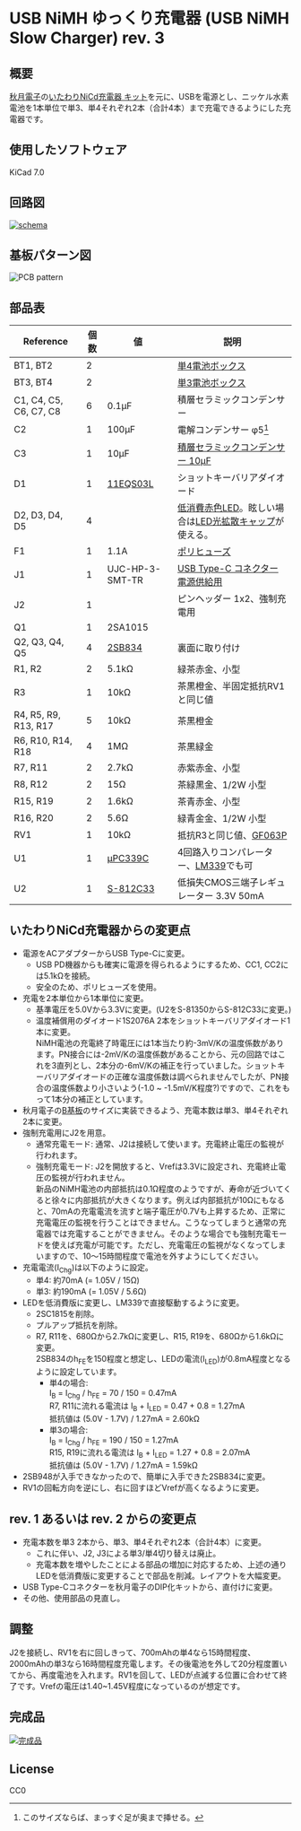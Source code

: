# USB NiMH ゆっくり充電器 (USB NiMH Slow Charger) rev. 3

## 概要

[秋月電子](https://akizukidenshi.com/)の[いたわりNiCd充電器 キット](https://akizukidenshi.com/download/kairo/%E3%83%87%E3%83%BC%E3%82%BF/%E5%85%85%E9%9B%BB%E5%99%A8%E9%96%A2%E4%BF%82/H001%E3%81%84%E3%81%9F%E3%82%8F%E3%82%8ANiCd_.pdf)を元に、USBを電源とし、ニッケル水素電池を1本単位で単3、単4それぞれ2本（合計4本）まで充電できるようにした充電器です。

## 使用したソフトウェア

KiCad 7.0


## 回路図

[![schema](https://raw.githubusercontent.com/k-takata/PCB_USB_NiMH_Charger/batt-4/images/schema.png)](https://raw.githubusercontent.com/k-takata/PCB_USB_NiMH_Charger/batt-4/images/schema.pdf)

## 基板パターン図

![PCB pattern](https://raw.githubusercontent.com/k-takata/PCB_USB_NiMH_Charger/batt-4/images/pcb-pattern.png)

## 部品表

| Reference            |個数|値    | 説明 |
|----------------------|----|------|------|
|BT1, BT2              |   2|      |[単4電池ボックス](https://akizukidenshi.com/catalog/g/gP-02670/)|
|BT3, BT4              |   2|      |[単3電池ボックス](https://akizukidenshi.com/catalog/g/gP-00308/)|
|C1, C4, C5, C6, C7, C8|   6|0.1μF|積層セラミックコンデンサー|
|C2                    |   1|100μF|電解コンデンサー φ5[^1]|
|C3                    |   1| 10μF|[積層セラミックコンデンサー 10μF](https://akizukidenshi.com/catalog/g/gP-03095/)|
|D1                    |   1|[11EQS03L](https://akizukidenshi.com/catalog/g/gI-08997/)|ショットキーバリアダイオード|
|D2, D3, D4, D5        |   4|      |[低消費赤色LED](https://akizukidenshi.com/catalog/g/gI-16914/)。眩しい場合は[LED光拡散キャップ](https://akizukidenshi.com/catalog/g/gI-01120/)が使える。|
|F1                    |   1|  1.1A|[ポリヒューズ](https://akizukidenshi.com/catalog/g/gP-00507/)|
|J1                    |   1|UJC-HP-3-SMT-TR|[USB Type-C コネクター 電源供給用](https://akizukidenshi.com/catalog/g/gC-16438/)|
|J2                    |   1|      |ピンヘッダー 1x2、強制充電用|
|Q1                    |   1|2SA1015||
|Q2, Q3, Q4, Q5        |   4|[2SB834](https://akizukidenshi.com/catalog/g/gI-08747/)|裏面に取り付け|
|R1, R2                |   2|5.1kΩ|緑茶赤金、小型|
|R3                    |   1| 10kΩ|茶黒橙金、半固定抵抗RV1と同じ値|
|R4, R5, R9, R13, R17  |   5| 10kΩ|茶黒橙金|
|R6, R10, R14, R18     |   4|  1MΩ|茶黒緑金|
|R7, R11               |   2|2.7kΩ|赤紫赤金、小型|
|R8, R12               |   2|  15Ω|茶緑黒金、1/2W 小型|
|R15, R19              |   2|1.6kΩ|茶青赤金、小型|
|R16, R20              |   2| 5.6Ω|緑青金金、1/2W 小型|
|RV1                   |   1| 10kΩ|抵抗R3と同じ値、[GF063P](https://akizukidenshi.com/catalog/g/gP-14905/)|
|U1                    |   1|[μPC339C](https://akizukidenshi.com/catalog/g/gI-12556/)|4回路入りコンパレーター、[LM339](https://akizukidenshi.com/catalog/g/gI-00436/)でも可|
|U2                    |   1|[S-812C33](https://akizukidenshi.com/catalog/g/gI-03289/)|低損失CMOS三端子レギュレーター 3.3V 50mA|

[^1]: このサイズならば、まっすぐ足が奥まで挿せる。

## いたわりNiCd充電器からの変更点

* 電源をACアダプターからUSB Type-Cに変更。
  - USB PD機器からも確実に電源を得られるようにするため、CC1, CC2には5.1kΩを接続。
  - 安全のため、ポリヒューズを使用。
* 充電を2本単位から1本単位に変更。
  - 基準電圧を5.0Vから3.3Vに変更。(U2をS-81350からS-812C33に変更。)
  - 温度補償用のダイオード1S2076A 2本をショットキーバリアダイオード1本に変更。  
    NiMH電池の充電終了時電圧には1本当たり約-3mV/Kの温度係数があります。PN接合には-2mV/Kの温度係数があることから、元の回路ではこれを3直列とし、2本分の-6mV/Kの補正を行っていました。ショットキーバリアダイオードの正確な温度係数は調べられませんでしたが、PN接合の温度係数より小さいよう(-1.0 ~ -1.5mV/K程度?)ですので、これをもって1本分の補正としています。
* 秋月電子の[B基板](https://akizukidenshi.com/catalog/c/cboard10/)のサイズに実装できるよう、充電本数は単3、単4それぞれ2本に変更。
* 強制充電用にJ2を用意。
  - 通常充電モード: 通常、J2は接続して使います。充電終止電圧の監視が行われます。
  - 強制充電モード: J2を開放すると、Vrefは3.3Vに設定され、充電終止電圧の監視が行われません。  
    新品のNiMH電池の内部抵抗は0.1Ω程度のようですが、寿命が近づいてくると徐々に内部抵抗が大きくなります。例えば内部抵抗が10Ωにもなると、70mAの充電電流を流すと端子電圧が0.7Vも上昇するため、正常に充電電圧の監視を行うことはできません。こうなってしまうと通常の充電器では充電することができません。そのような場合でも強制充電モードを使えば充電が可能です。ただし、充電電圧の監視がなくなってしまいますので、10～15時間程度で電池を外すようにしてください。
* 充電電流(I<sub>Chg</sub>)は以下のように設定。
  - 単4: 約70mA (= 1.05V / 15Ω)
  - 単3: 約190mA (= 1.05V / 5.6Ω)
* LEDを低消費版に変更し、LM339で直接駆動するように変更。
  - 2SC1815を削除。
  - プルアップ抵抗を削除。
  - R7, R11を、680Ωから2.7kΩに変更し、R15, R19を、680Ωから1.6kΩに変更。  
    2SB834のh<sub>FE</sub>を150程度と想定し、LEDの電流(I<sub>LED</sub>)が0.8mA程度となるように設定しています。
    - 単4の場合:  
      I<sub>B</sub> = I<sub>Chg</sub> / h<sub>FE</sub> = 70 / 150 = 0.47mA  
      R7, R11に流れる電流は I<sub>B</sub> + I<sub>LED</sub> = 0.47 + 0.8 = 1.27mA  
      抵抗値は (5.0V - 1.7V) / 1.27mA = 2.60kΩ
    - 単3の場合:  
      I<sub>B</sub> = I<sub>Chg</sub> / h<sub>FE</sub> = 190 / 150 = 1.27mA  
      R15, R19に流れる電流は I<sub>B</sub> + I<sub>LED</sub> = 1.27 + 0.8 = 2.07mA  
      抵抗値は (5.0V - 1.7V) / 1.27mA = 1.59kΩ
* 2SB948が入手できなかったので、簡単に入手できた2SB834に変更。
* RV1の回転方向を逆にし、右に回すほどVrefが高くなるように変更。

## rev. 1 あるいは rev. 2 からの変更点

* 充電本数を単3 2本から、単3、単4それぞれ2本（合計4本）に変更。
  - これに伴い、J2, J3による単3/単4切り替えは廃止。
  - 充電本数を増やしたことによる部品の増加に対応するため、上述の通りLEDを低消費版に変更することで部品を削減。レイアウトを大幅変更。
* USB Type-Cコネクターを秋月電子のDIP化キットから、直付けに変更。
* その他、使用部品の見直し。

## 調整

J2を接続し、RV1を右に回しきって、700mAhの単4なら15時間程度、2000mAhの単3なら16時間程度充電します。その後電池を外して20分程度置いてから、再度電池を入れます。RV1を回して、LEDが点滅する位置に合わせて終了です。Vrefの電圧は1.40~1.45V程度になっているのが想定です。

## 完成品

[![完成品](https://raw.githubusercontent.com/k-takata/PCB_USB_NiMH_Charger/batt-4/images/usb-slow-charger-thumb.jpg)](https://raw.githubusercontent.com/k-takata/PCB_USB_NiMH_Charger/batt-4/images/usb-slow-charger.jpg)

## License

CC0
